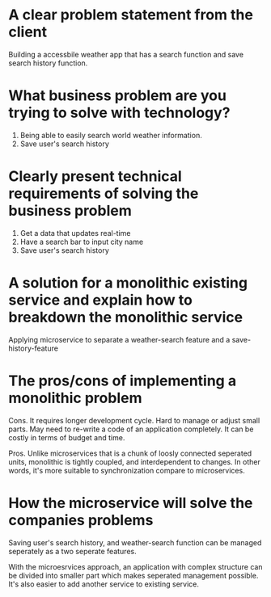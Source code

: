 

# A clear problem statement from the client

Building a accessbile weather app that has a search function and save search history function.

# What business problem are you trying to solve with technology?

1. Being able to easily search world weather information.
2. Save user's search history

# Clearly present technical requirements of solving the business problem

1. Get a data that updates real-time
2. Have a search bar to input city name
3. Save user's search history

# A solution for a monolithic existing service and explain how to breakdown the monolithic service

Applying microservice to separate a weather-search feature and a save-history-feature

# The pros/cons of implementing a monolithic problem

Cons. It requires longer development cycle. Hard to manage or adjust small parts. 
May need to re-write a code of an application completely.
It can be costly in terms of budget and time.

Pros. Unlike microservices that is a chunk of loosly connected seperated units, monolithic is tightly coupled, 
and interdependent to changes. In other words, it's more suitable to synchronization compare to microservices.

# How the microservice will solve the companies problems

Saving user's search history, and weather-search function can be managed seperately as a two seperate features.

With the microesrvices approach, an application with complex structure can be divided into
smaller part which makes seperated management possible. It's also easier to add another service to existing service.


